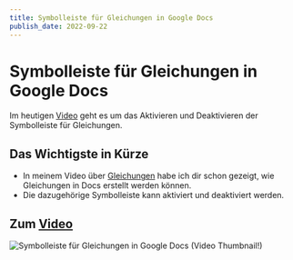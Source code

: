 ```yaml
---
title: Symbolleiste für Gleichungen in Google Docs
publish_date: 2022-09-22
---
```


# Symbolleiste für Gleichungen in Google Docs

Im heutigen [Video](https://youtu.be/27Gj2gtIoOE) geht es um das Aktivieren und Deaktivieren der Symbolleiste für Gleichungen. 

## Das Wichtigste in Kürze

- In meinem Video über [Gleichungen](https://youtu.be/JzEynBinJ3k) habe ich dir schon gezeigt, wie Gleichungen in Docs erstellt werden können.
- Die dazugehörige Symbolleiste kann aktiviert und deaktiviert werden.

## Zum [Video](https://youtu.be/27Gj2gtIoOE)

![Symbolleiste für Gleichungen in Google Docs (Video Thumbnail!)](../thumbnails/Fertig376.jpg "Symbolleiste für Gleichungen in Google Docs (Video Thumbnail!)")